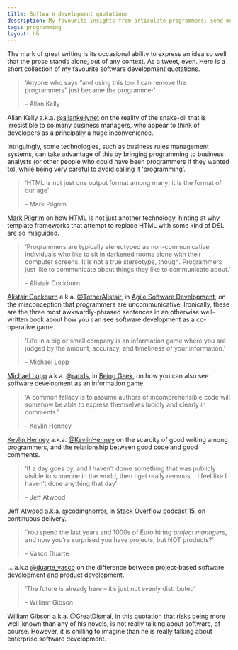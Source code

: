 ```yaml
---
title: Software development quotations
description: My favourite insights from articulate programmers; send me yours!
tags: programming
layout: hh
---
```


The mark of great writing is its occasional ability to express an idea so well that the prose stands alone, out of any context. As a tweet, even. Here is a short collection of my favourite software development quotations.


<blockquote class="big solid-one" style="max-width:30em"><p>‘Anyone who says “and using this tool I can remove the programmers” just became the programmer’</p>
<p>- Allan Kelly</p></blockquote>

Allan Kelly a.k.a. [@allankellynet](https://twitter.com/allankellynet)
on the reality of the snake-oil that is irresistible to so many business managers, who appear to think of developers as a principally a huge inconvenience.

Intriguingly, some technologies, such as business rules management systems, can take advantage of this by bringing programming to business analysts (or other people who could have been programmers if they wanted to), while being very careful to avoid calling it ‘programming’.


<blockquote class="big solid-two" style="max-width:33em"><p>‘HTML is not just one output format among many; it is the format of our age’</p>
<p>- Mark Pilgrim</p></blockquote>

[Mark Pilgrim](http://en.wikipedia.org/wiki/Mark_Pilgrim) on how HTML is not just another technology, hinting at why template frameworks that attempt to replace HTML with some kind of DSL are so misguided.


<blockquote class="big solid-three" style="max-width:39em"><p>‘Programmers are typically stereotyped as non-communicative individuals who like to sit in darkened rooms alone with their computer screens. It is not a true stereotype, though. Programmers just like to communicate about things they like to communicate about.’</p>
<p>- Alistair Cockburn</p></blockquote>

[Alistair Cockburn](http://en.wikipedia.org/wiki/Alistair_Cockburn) a.k.a. 
[@TotherAlistair](https://twitter.com/TotherAlistair), in 
[Agile Software Development](http://www.amazon.com/exec/obidos/ASIN/0201699699/ref=ase_alistaircockburn),
on the misconception that programmers are uncommunicative. Ironically, these are the three most awkwardly-phrased sentences in an otherwise well-written book about how you can see software development as a co-operative game.


<blockquote class="big solid-four" style="max-width:39em"><p>‘Life in a big or small company is an information game where you are judged by the amount, accuracy, and timeliness of your information.’</p>
<p>- Michael Lopp</p></blockquote>

[Michael Lopp](http://en.wikipedia.org/wiki/Rands) a.k.a. 
[@rands](https://twitter.com/rands), in 
[Being Geek](http://beinggeek.com),
on how you can also see software development as an information game.


<blockquote class="big solid-five"><p>‘A common fallacy is to assume authors of incomprehensible code will somehow be able to express themselves lucidly and clearly in comments.’</p>
<p>- Kevlin Henney</p></blockquote>

[Kevlin Henney](http://en.wikipedia.org/wiki/Kevlin_Henney) a.k.a.
[@KevlinHenney](https://twitter.com/KevlinHenney)
on the scarcity of good writing among programmers, and the relationship between good code and good comments.


<blockquote class="big solid-one" style="max-width:39em"><p>‘If a day goes by, and I haven’t dome something that was publicly visible to someone in the world, then I get really nervous… I feel like I haven’t done anything that day’</p>
<p>- Jeff Atwood</p></blockquote>

[Jeff Atwood](http://en.wikipedia.org/wiki/Jeff_Atwood) a.k.a.
[@codinghorror](https://twitter.com/codinghorror), in
[Stack Overflow podcast 15](http://blog.stackoverflow.com/2008/07/podcast-15/),
on continuous delivery.


<blockquote class="big solid-two"><p>‘You spend the last years and 1000s of Euro hiring <em>project managers</em>, and now you’re surprised you have projects, but NOT products?’</p>
<p>- Vasco Duarte</p></blockquote>

… a.k.a
[@duarte_vasco](https://twitter.com/duarte_vasco)
on the difference between project-based software development and product development.


<blockquote class="big solid-three"><p>‘The future is already here – it’s just not evenly distributed’</p>
<p>- William Gibson</p></blockquote>

[William Gibson](http://en.wikipedia.org/wiki/William_Gibson) a.k.a.
[@GreatDismal](https://twitter.com/GreatDismal), in this quotation that risks being more well-known than any of his novels, is not really talking about software, of course. However, it is chilling to imagine than he is really talking about enterprise software development.
